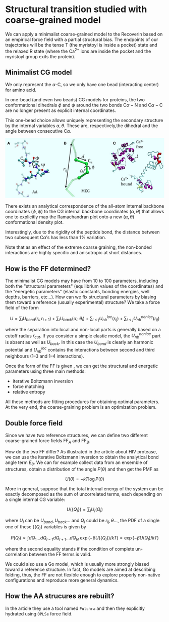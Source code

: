 
# Structural transition studied with coarse-grained model 

We can apply a minimalist coarse-grained model to the Recoverin based on an empirical force field with a partial structural bias. The endpoints of our trajectories will be the tense T (the myristoyl is inside a pocket) state and the relaxed R state (where the $\text{Ca}^{2+}$ ions are inside the pocket and the myristoyl group exits the protein). 


## Minimalist CG model 
We only represent the $\alpha$-C, so we only have one bead (interacting center) for amino acid. 

In one-bead (and even two beads) CG models for proteins, the two conformational dihedrals $\phi$ and $\psi$ around the two bonds $\text{C}\alpha-\text{N}$ and $\text{C}\alpha-\text{C}$ are no longer present as explicit internal coordinates. 

This one-bead choice allows uniquely representing the secondary structure by the internal variables $\alpha, \theta$. These are, respectively,the dihedral and the angle between consecutive $\text{C}\alpha$. 

![Alt text](CG_model.png)

There exists an analytical correspondence of the all-atom internal backbone coordinates $(\phi, \psi)$ to the CG internal backbone coordinates $(\alpha, \theta)$ that allows one to explicitly map the Ramachandran plot onto a new $(\alpha, \theta)$ conformational density plot. 

Interestingly, due to the rigidity of the peptide bond, the distance between two subsequent $\text{C}\alpha$’s has less than 1% variation.

Note that as an effect of the extreme coarse graining, the non-bonded interactions are highly specific and anisotropic at short distances. 


## How is the FF determined? 
The minimalist CG models may have from 10 to 100 parameters, including both the "structural parameters" (equilibrium values of the coordinates) and the "energetic parameters" (elastic constants, bonding energies, well depths, barriers, etc...). 
How can we fix structural parameters by biasing them toward a reference (usually experimental) structure? We take a force field of the form


$$U=\sum_i U_{bond}(r_i, r_{i+1})+\sum_i U_{back}(\alpha_i, \theta_i)+\sum_{i<j}U_{nb}^{loc}(r_{ij})+\sum_{i<j}U_{nb}^{non loc}(r_{ij})$$


where the separation into local and non-local parts is generally based on a cutoff radius $r_{cut}$. If you consider a simple elastic model, the $U_{nb}^{nonloc}$ part is absent as well as $U_{back}$. In this case the $U_{bond}$ is clearly an harmonic potential and $U_{nb}^{loc}$ contains the interactions between second and third neighbours (1–3 and 1–4 interactions). 

Once the form of the FF is given , we can get the structural and energetic parameters using three main methods:
- iterative Boltzmann inversion
- force matching
- relative entropy

All these methods are fitting procedures for obtaining optimal parameters. At the very end, the coarse-graining problem is an optimization problem.


## Double force field 
Since we have two reference structures, we can define two different coarse-grained force fields $\text{FF}_A$ and $\text{FF}_B$. 

How do the two FF differ? As illustrated in the article about HIV protease, we can use the iterative Boltzmann inversion to obtain the analytical bond angle term $E_{\theta}$. We can for example collect data from an ensemble of structures, obtain a distribution of the angle $P(\theta)$ and then get the PMF as

$$U(\theta)=-kT\log{P(\theta)}$$

More in general, suppose that the total internal energy of the system can be exactly decomposed as the sum of uncorrelated terms, each depending on a single internal CG variable:

$$U(\{Q_I\})=\sum_I U_I(Q_I)$$

where $U_I$ can be $U_{bond}, U_{back}...$ and $Q_I$ could be $r_{ij}, \theta...$, the PDF of a single one of these $(\{Q_I\}$ variables is given by 

$$P(Q_I)\propto \int dQ_1...dQ_{I-1}dQ_{I+1}...dQ_{N} \ \exp{(-\beta U(\{Q_I\})/kT)}=\exp{(-\beta U(Q_I)/kT)}$$

where the second equality stands if the condition of complete un-correlation between the FF terms is valid. 






We could also use a Go model, which is usually more strongly biased toward a reference structure. In fact, Go models are aimed at describing folding, thus, the FF are not flexible enough to explore properly non-native configurations and reproduce more general dynamics.


## How the AA strucures are rebuilt?
In the article they use a tool named `Pulchra` and then they explicitly hydrated using `OPLSe` force field.



